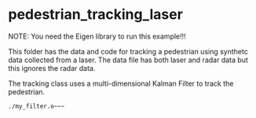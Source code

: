 # pedestrian_tracking_laser

NOTE: You need the Eigen library to run this example!!!

This folder has the data and code for tracking a pedestrian using synthetc data collected from a laser. 
The data file has both laser and radar data but this ignores the radar data.

The tracking class uses a multi-dimensional Kalman Filter to track the pedestrian. 

~~~ g++ -I path\to\eigen\Eigen main.cpp kalman_filter.cpp tracking.cpp -o my_filter
./my_filter.o~~~
